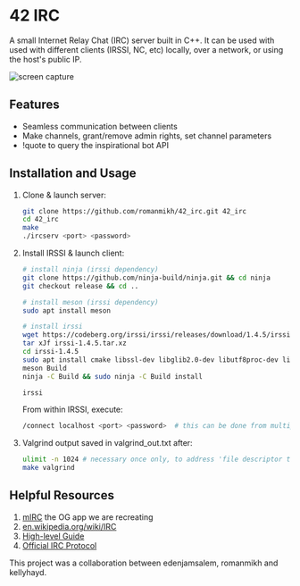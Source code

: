 # 42 IRC 

A small Internet Relay Chat (IRC) server built in C++. It can be used with used with different clients (IRSSI, NC, etc) locally, over a network, or using the host's public IP. 

![screen capture](https://i.imgur.com/XAC0tXR.png)

## Features

- Seamless communication between clients
- Make channels, grant/remove admin rights, set channel parameters
- !quote to query the inspirational bot API

## Installation and Usage

1. Clone & launch server:
   ```sh
   git clone https://github.com/romanmikh/42_irc.git 42_irc
   cd 42_irc
   make
   ./ircserv <port> <password>
   ```

2. Install IRSSI & launch client:
   ```sh
   # install ninja (irssi dependency)
   git clone https://github.com/ninja-build/ninja.git && cd ninja
   git checkout release && cd ..

   # install meson (irssi dependency)
   sudo apt install meson

   # install irssi
   wget https://codeberg.org/irssi/irssi/releases/download/1.4.5/irssi-1.4.5.tar.xz
   tar xJf irssi-1.4.5.tar.xz
   cd irssi-1.4.5
   sudo apt install cmake libssl-dev libglib2.0-dev libutf8proc-dev libncurses-dev
   meson Build
   ninja -C Build && sudo ninja -C Build install

   irssi
   ```

   From within IRSSI, execute:
   ```sh
   /connect localhost <port> <password>  # this can be done from multiple clients
   ```

3. Valgrind output saved in valgrind_out.txt after:
   ```sh
   ulimit -n 1024 # necessary once only, to address 'file descriptor too high' error
   make valgrind
   ```

## Helpful Resources
1. [mIRC](https://www.mirc.co.uk/) the OG app we are recreating
2. [en.wikipedia.org/wiki/IRC](https://en.wikipedia.org/wiki/IRC)
3. [High-level Guide](https://reactive.so/post/42-a-comprehensive-guide-to-ft_irc/)
4. [Official IRC Protocol](https://modern.ircdocs.horse/)

This project was a collaboration between edenjamsalem, romanmikh and kellyhayd.
